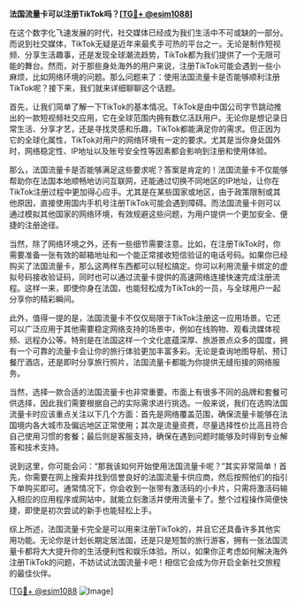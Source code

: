 **法国流量卡可以注册TikTok吗？[[TG💪+ @esim1088](https://t.me/s/esim1088)]**

在这个数字化飞速发展的时代，社交媒体已经成为我们生活中不可或缺的一部分。而说到社交媒体，TikTok无疑是近年来最炙手可热的平台之一。无论是制作短视频、分享生活趣事，还是发现全球潮流趋势，TikTok都为我们提供了一个无限可能的舞台。然而，对于那些身处海外的用户来说，注册TikTok可能会遇到一些小麻烦，比如网络环境的问题。那么问题来了：使用法国流量卡是否能够顺利注册TikTok呢？接下来，我们就来详细聊聊这个话题。

首先，让我们简单了解一下TikTok的基本情况。TikTok是由中国公司字节跳动推出的一款短视频社交应用，它在全球范围内拥有数亿活跃用户。无论你是想记录日常生活、分享才艺，还是寻找灵感和乐趣，TikTok都能满足你的需求。但正因为它的全球化属性，TikTok对用户的网络环境有一定的要求。尤其是当你身处国外时，网络稳定性、IP地址以及账号安全性等因素都会影响到注册和使用体验。

那么，法国流量卡是否能够满足这些要求呢？答案是肯定的！法国流量卡不仅能够帮助你在法国本地顺畅地访问互联网，还能通过切换不同地区的IP地址，让你在TikTok注册过程中更加得心应手。尤其是在某些国家或地区，由于政策限制或其他原因，直接使用国内手机号注册TikTok可能会遇到障碍。而法国流量卡则可以通过模拟其他国家的网络环境，有效规避这些问题，为用户提供一个更加安全、便捷的注册途径。

当然，除了网络环境之外，还有一些细节需要注意。比如，在注册TikTok时，你需要准备一张有效的邮箱地址和一个能正常接收短信验证的电话号码。如果你已经购买了法国流量卡，那么这两样东西都可以轻松搞定。你可以利用流量卡绑定的虚拟号码接收验证码，同时也可以通过流量卡提供的高速网络连接快速完成注册流程。这样一来，即使你身在法国，也能轻松成为TikTok的一员，与全球用户一起分享你的精彩瞬间。

此外，值得一提的是，法国流量卡不仅仅局限于TikTok注册这一应用场景。它还可以广泛应用于其他需要稳定网络支持的场景中，例如在线购物、观看流媒体视频、远程办公等。特别是在法国这样一个文化底蕴深厚、旅游景点众多的国度，拥有一个可靠的流量卡会让你的旅行体验更加丰富多彩。无论是查询地图导航、预订餐厅酒店，还是即时分享旅行照片，法国流量卡都能为你提供无缝衔接的网络服务。

当然，选择一款合适的法国流量卡也非常重要。市面上有很多不同的品牌和套餐可供选择，因此我们需要根据自己的实际需求进行挑选。一般来说，我们在选购法国流量卡时应该重点关注以下几个方面：首先是网络覆盖范围，确保流量卡能够在法国境内各大城市及偏远地区正常使用；其次是流量资费，尽量选择性价比高且符合自己使用习惯的套餐；最后则是客服支持，确保在遇到问题时能够及时得到专业解答和技术支持。

说到这里，你可能会问：“那我该如何开始使用法国流量卡呢？”其实非常简单！首先，你需要在网上搜索并找到信誉良好的法国流量卡供应商，然后按照他们的指引下单购买即可。通常情况下，你会收到一张带有激活码的小卡片，只需将激活码输入相应的应用程序或网站中，就能立刻激活并使用流量卡了。整个过程操作简便快捷，即使是初次尝试的新手也能轻松上手。

综上所述，法国流量卡完全是可以用来注册TikTok的，并且它还具备许多其他实用功能。无论你是计划长期定居法国，还是只是短暂的旅行游客，拥有一张法国流量卡都将大大提升你的生活便利性和娱乐体验。所以，如果你正考虑如何解决海外注册TikTok的问题，不妨试试法国流量卡吧！相信它会成为你开启全新社交旅程的最佳伙伴。

[[TG💪+ @esim1088](https://t.me/s/esim1088) ![Image](https://i.postimg.cc/4NQfJmqS/Snipaste-2025-05-13-00-14-12.png)]